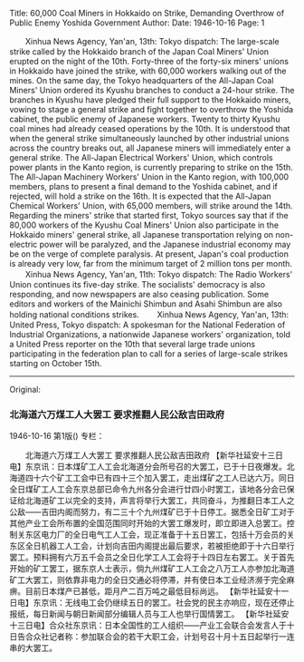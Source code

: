 Title: 60,000 Coal Miners in Hokkaido on Strike, Demanding Overthrow of Public Enemy Yoshida Government
Author:
Date: 1946-10-16
Page: 1

　　Xinhua News Agency, Yan'an, 13th: Tokyo dispatch: The large-scale strike called by the Hokkaido branch of the Japan Coal Miners' Union erupted on the night of the 10th. Forty-three of the forty-six miners' unions in Hokkaido have joined the strike, with 60,000 workers walking out of the mines. On the same day, the Tokyo headquarters of the All-Japan Coal Miners' Union ordered its Kyushu branches to conduct a 24-hour strike. The branches in Kyushu have pledged their full support to the Hokkaido miners, vowing to stage a general strike and fight together to overthrow the Yoshida cabinet, the public enemy of Japanese workers. Twenty to thirty Kyushu coal mines had already ceased operations by the 10th. It is understood that when the general strike simultaneously launched by other industrial unions across the country breaks out, all Japanese miners will immediately enter a general strike. The All-Japan Electrical Workers' Union, which controls power plants in the Kanto region, is currently preparing to strike on the 15th. The All-Japan Machinery Workers' Union in the Kanto region, with 100,000 members, plans to present a final demand to the Yoshida cabinet, and if rejected, will hold a strike on the 16th. It is expected that the All-Japan Chemical Workers' Union, with 65,000 members, will strike around the 14th. Regarding the miners' strike that started first, Tokyo sources say that if the 80,000 workers of the Kyushu Coal Miners' Union also participate in the Hokkaido miners' general strike, all Japanese transportation relying on non-electric power will be paralyzed, and the Japanese industrial economy may be on the verge of complete paralysis. At present, Japan's coal production is already very low, far from the minimum target of 2 million tons per month.
　　Xinhua News Agency, Yan'an, 11th: Tokyo dispatch: The Radio Workers' Union continues its five-day strike. The socialists' democracy is also responding, and now newspapers are also ceasing publication. Some editors and workers of the Mainichi Shimbun and Asahi Shimbun are also holding national conditions strikes.
　　Xinhua News Agency, Yan'an, 13th: United Press, Tokyo dispatch: A spokesman for the National Federation of Industrial Organizations, a nationwide Japanese workers' organization, told a United Press reporter on the 10th that several large trade unions participating in the federation plan to call for a series of large-scale strikes starting on October 15th.



<hr /> 

Original: 


### 北海道六万煤工人大罢工  要求推翻人民公敌吉田政府

1946-10-16
第1版()
专栏：

　　北海道六万煤工人大罢工
    要求推翻人民公敌吉田政府
    【新华社延安十三日电】东京讯：日本煤矿工人工会北海道分会所号召的大罢工，已于十日夜爆发。北海道四十六个矿工工会中已有四十三个加入罢工，走出煤矿之工人已达六万。同日全日煤矿工人工会东京总部已命令九州各分会进行廿四小时罢工，该地各分会已保证给北海道矿工以完全的支持，声言将举行大罢工，共同奋斗，为推翻日本工人之公敌——吉田内阁而努力，有二三十个九州煤矿已于十日停工。据悉全日矿工对于其他产业工会所布置的全国范围同时开始的大罢工爆发时，即立即进入总罢工。控制关东区电力厂的全日电气工人工会，现正准备于十五日罢工，包括十万会员的关东区全日机器工人工会，计划向吉田内阁提出最后要求，若被拒绝即于十六日举行罢工。预料拥有六万五千会员之全日化学工人工会将于十四日左右罢工。关于首先开始的矿工罢工，据东京人士表示，倘九州煤矿工人工会之八万工人亦参加北海道矿工大罢工，则依靠非电力的全日交通必将停滞，并有使日本工业经济濒于完全麻痹。目前日本煤产已甚低，距月产二百万吨之最低目标尚远。
    【新华社延安十一日电】东京讯：无线电工会仍继续五日的罢工。社会党的民主亦响应，现在还停止报纸，每日新闻与朝日新闻部分编辑人员与工人也举行国情罢工。
    【新华社延安十三日电】合众社东京讯：日本全国性的工人组织——产业工会联合会发言人于十日告合众社记者称：参加联合会的若干大职工会，计划号召十月十五日起举行一连串的大罢工。
